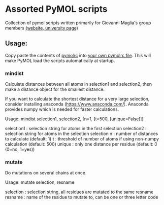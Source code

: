 # Assorted PyMOL scripts
Collection of pymol scripts written primarily for Giovanni Maglia's group members [(website](https://sites.google.com/a/rug.nl/maglia-lab-groningen/)[, university page)](https://www.rug.nl/research/chemical-biology/?lang=en)

## Usage:
Copy paste the contents of [pymolrc](https://raw.githubusercontent.com/mjtadema/public_pymol_scripts/master/pymolrc) into [your own pymolrc file](https://pymolwiki.org/index.php/Pymolrc). This will make PyMOL load the scripts automatically at startup.

### mindist

Calculate distances between all atoms
in selection1 and selection2, then make a 
distance object for the smallest distance.

If you want to calculate the shortest distance for a very 
large selection, consider installing anaconda (https://www.anaconda.com/).
Anaconda provides numpy which is needed for faster calculations.


Usage: mindist selection1, selection2, [n=1, [t=500, [unique=False]]]

selection1  : selection string for atoms in the first selection
selection2  : selection string for atoms in the selection selection
n           : number of distances to calculate (default: 1)
t           : threshold of number of atoms if using non-numpy calculation (default: 500)
unique      : only one distance per residue (default: 0 (0=no, 1=yes))

### mutate

Do mutations on several chains at once.

Usage: mutate selection, resname

selection   : selection string, all residues are mutated to the same resname
resname     : name of the residue to mutate to, can be one or three letter code

